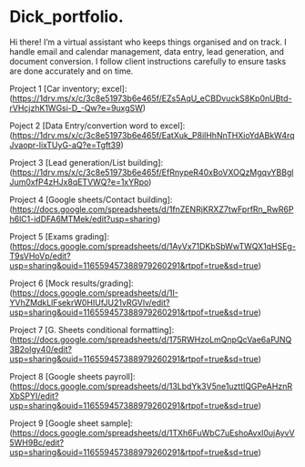 # Dick_portfolio.
Hi there! I’m a virtual assistant who keeps things organised and on track. I handle email and calendar management, data entry, lead generation, and document conversion. I follow client instructions carefully to ensure tasks are done accurately and on time.

Project 1 [Car inventory; excel]: (https://1drv.ms/x/c/3c8e51973b6e465f/EZs5AqU_eCBDvuckS8Kp0nUBtd-rVHcjzhK1WGsi-D_-Qw?e=9uxgSW)

Poject 2  [Data Entry/convertion word to excel]: (https://1drv.ms/x/c/3c8e51973b6e465f/EatXuk_P8ilHhNnTHXioYdABkW4rqJvaopr-lixTUyG-aQ?e=Tgft39)

Project 3 [Lead generation/List building]: (https://1drv.ms/x/c/3c8e51973b6e465f/EfRnypeR40xBoVXOQzMgqvYBBglJum0xfP4zHJx8qETVWQ?e=1xYRpo)

Project 4 [Google sheets/Contact building]: (https://docs.google.com/spreadsheets/d/1fnZENRjKRXZ7twFprfRn_RwR6Ph6lC1-idDFA6MTMek/edit?usp=sharing)

Project 5 [Exams grading]: (https://docs.google.com/spreadsheets/d/1AyVx71DKbSbWwTWQX1qHSEg-T9sVHoVp/edit?usp=sharing&ouid=116559457388979260291&rtpof=true&sd=true)

Project 6 [Mock results/grading]: (https://docs.google.com/spreadsheets/d/1I-YVhZMdkLlFsekrW0HIUfJU21vRGVlv/edit?usp=sharing&ouid=116559457388979260291&rtpof=true&sd=true)

Project 7 [G. Sheets conditional formatting]: (https://docs.google.com/spreadsheets/d/175RWHzoLmQnpQcVae6aPJNQ3B2olgy40/edit?usp=sharing&ouid=116559457388979260291&rtpof=true&sd=true)

Project 8 [Google sheets payroll]: (https://docs.google.com/spreadsheets/d/13LbdYk3V5ne1uzttlQGPeAHznRXbSPYI/edit?usp=sharing&ouid=116559457388979260291&rtpof=true&sd=true)

Project 9 [Google sheet sample]: (https://docs.google.com/spreadsheets/d/1TXh6FuWbC7uEshoAvxl0ujAyvV5WH9Bc/edit?usp=sharing&ouid=116559457388979260291&rtpof=true&sd=true)
